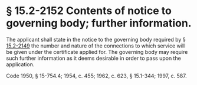 # § 15.2-2152 Contents of notice to governing body; further information.

<p>The applicant shall state in the notice to the governing body required by § <a href='http://law.lis.virginia.gov/vacode/15.2-2149/'>15.2-2149</a> the number and nature of the connections to which service will be given under the certificate applied for. The governing body may require such further information as it deems desirable in order to pass upon the application.</p><p>Code 1950, § 15-754.4; 1954, c. 455; 1962, c. 623, § 15.1-344; 1997, c. 587.</p>